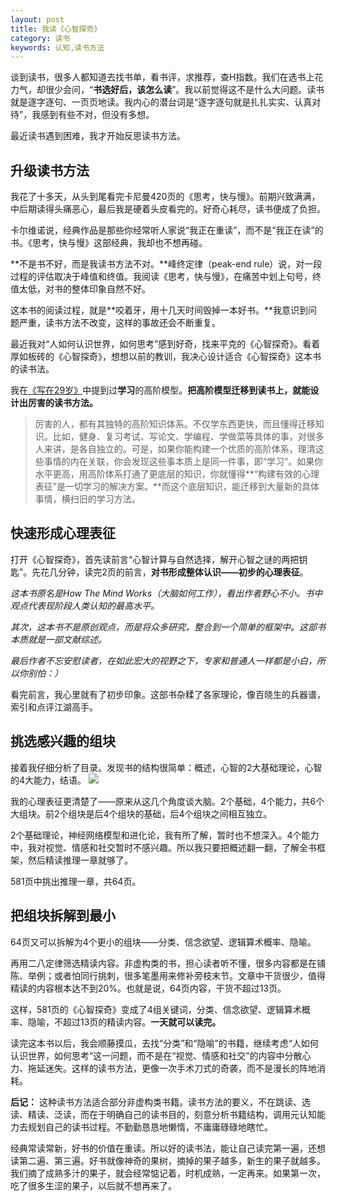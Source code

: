 ```yaml
---
layout: post
title: 我读《心智探奇》
category: 读书
keywords: 认知,读书方法
---
```


谈到读书，很多人都知道去找书单，看书评，求推荐，查H指数。我们在选书上花力气，却很少会问，“**书选好后，该怎么读**”。我以前觉得这不是什么大问题。读书就是逐字逐句、一页页地读。我内心的潜台词是“逐字逐句就是扎扎实实、认真对待”，我感到有些不对，但没有多想。

最近读书遇到困难，我才开始反思读书方法。

## 升级读书方法 ##

我花了十多天，从头到尾看完卡尼曼420页的《思考，快与慢》。前期兴致满满，中后期读得头痛恶心，最后我是硬着头皮看完的。好奇心耗尽，读书便成了负担。

卡尔维诺说，经典作品是那些你经常听人家说“我正在重读”，而不是“我正在读”的书。《思考，快与慢》这部经典，我却也不想再碰。

**不是书不好，而是我读书方法不对。**峰终定律（peak-end rule）说，对一段过程的评估取决于峰值和终值。我阅读《思考，快与慢》，在痛苦中划上句号，终值太低，对书的整体印象自然不好。

这本书的阅读过程，就是**咬着牙，用十几天时间毁掉一本好书。**我意识到问题严重，读书方法不改变，这样的事故还会不断重复。

最近我对“人如何认识世界，如何思考”感到好奇，找来平克的《心智探奇》。看着厚如板砖的《心智探奇》，想想以前的教训，我决心设计适合《心智探奇》这本书的读书法。

我在[《写在29岁》](http://wanyiping.com/2017/05/02/29YearsOld.html)中提到过**学习**的高阶模型。**把高阶模型迁移到读书上，就能设计出厉害的读书方法。**

> 厉害的人，都有其独特的高阶知识体系。不仅学东西更快，而且懂得迁移知识。比如，健身、复习考试、写论文、学编程、学做菜等具体的事，对很多人来讲，是各自独立的。可是，如果你能构建一个优质的高阶体系，理清这些事情的内在关联，你会发现这些事本质上是同一件事，即“学习”。如果你水平更高，用高阶体系打通了更底层的知识，你就懂得**“构建有效的心理表征”是一切学习的解决方案。**而这个底层知识，能迁移到大量新的具体事情，横扫旧的学习方法。

## 快速形成心理表征 ##

打开《心智探奇》，首先读前言“心智计算与自然选择，解开心智之谜的两把钥匙”。先花几分钟，读完2页的前言，**对书形成整体认识——初步的心理表征**。

*这本书原名是How The Mind Works（大脑如何工作），看出作者野心不小。书中观点代表现阶段人类认知的最高水平。*

*其次，这本书不是原创观点，而是将众多研究，整合到一个简单的框架中。这部书本质就是一部文献综述。*

*最后作者不忘安慰读者，在如此宏大的视野之下，专家和普通人一样都是小白，所以你别怕：）*

看完前言，我心里就有了初步印象。这部书杂糅了各家理论，像百晓生的兵器谱，索引和点评江湖高手。

## 挑选感兴趣的组块 ##

接着我仔细分析了目录。发现书的结构很简单：概述，心智的2大基础理论，心智的4大能力，结语。
![](http://on54r1wfx.bkt.clouddn.com/2017-5-MIND.jpg)

我的心理表征更清楚了——原来从这几个角度谈大脑。2个基础，4个能力，共6个大组块。前2个组块是后4个组块的基础，后4个组块之间相互独立。

2个基础理论，神经网络模型和进化论，我有所了解，暂时也不想深入。4个能力中，我对视觉、情感和社交暂时不感兴趣。所以我只要把概述翻一翻，了解全书框架，然后精读推理一章就够了。

581页中挑出推理一章，共64页。

## 把组块拆解到最小 ##

64页又可以拆解为4个更小的组块——分类、信念欲望、逻辑算术概率、隐喻。

再用二八定律筛选精读内容。非虚构类的书，担心读者听不懂，很多内容都是在铺陈、举例；或者怕同行挑刺，很多笔墨用来修补旁枝末节。文章中干货很少，值得精读的内容根本达不到20%。也就是说，64页内容，干货不超过13页。

这样，581页的《心智探奇》变成了4组关键词，分类、信念欲望、逻辑算术概率、隐喻，不超过13页的精读内容。**一天就可以读完。**

读完这本书以后，我会顺藤摸瓜，去找“分类”和“隐喻”的书籍，继续考虑“人如何认识世界，如何思考”这一问题，而不是在“视觉、情感和社交”的内容中分散心力、拖延迷失。这样的读书方法，更像一次手术刀式的奇袭，而不是漫长的阵地消耗。

**后记：**
这种读书方法适合部分非虚构类书籍。读书方法的要义，不在跳读、选读、精读、泛读，而在于明确自己的读书目的，刻意分析书籍结构，调用元认知能力去规划自己的读书过程。不勤勤恳恳地懒惰，不庸庸碌碌地瞎忙。

经典常读常新，好书的价值在重读。所以好的读书法，能让自己读完第一遍，还想读第二遍、第三遍。好书就像神奇的果树，摘掉的果子越多，新生的果子就越多。我们摘了成熟多汁的果子，就会经常惦记着，时机成熟，一定再来。如果第一次，吃了很多生涩的果子，以后就不想再来了。

